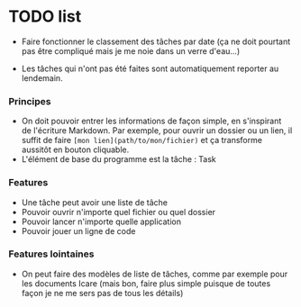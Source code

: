 # TODO list


* Faire fonctionner le classement des tâches par date (ça ne doit pourtant pas être compliqué mais je me noie dans un verre d'eau…)


* Les tâches qui n'ont pas été faites sont automatiquement reporter au lendemain.

### Principes

* On doit pouvoir entrer les informations de façon simple, en s'inspirant de l'écriture Markdown. Par exemple, pour ouvrir un dossier ou un lien, il suffit de faire `[mon lien](path/to/mon/fichier)` et ça transforme aussitôt en bouton cliquable.
* L'élément de base du programme est la tâche : Task


### Features

* Une tâche peut avoir une liste de tâche
* Pouvoir ouvrir n'importe quel fichier ou quel dossier
* Pouvoir lancer n'importe quelle application
* Pouvoir jouer un ligne de code

### Features lointaines
* On peut faire des modèles de liste de tâches, comme par exemple pour les documents Icare (mais bon, faire plus simple puisque de toutes façon je ne me sers pas de tous les détails)
